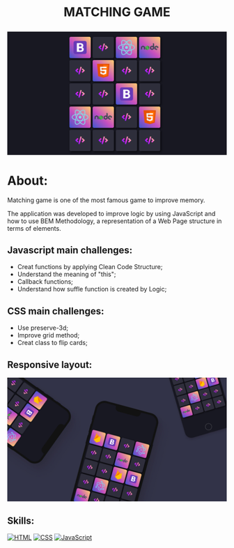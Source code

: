 # <p align="center"> MATCHING GAME</p>

<p align="center">
  <img src="memory.png" width="750px">
</p>

# About:
Matching game is one of the most famous game to improve memory.

The application was developed to improve logic by using JavaScript and how to use BEM Methodology, a representation of a Web Page structure in terms of elements.

## Javascript main challenges:
- Creat functions by applying Clean Code Structure;
- Understand the meaning of "this";
- Callback functions;
- Understand how suffle function is created by Logic;

## CSS main challenges:

- Use preserve-3d;
- Improve grid method;
- Creat class to flip cards;

## Responsive layout:
<p align="center">
  <img src="responsive.jpg" width="750px">
</p>
  
## Skills:

[![HTML](https://img.shields.io/badge/HTML-red?style=for-the-badge&logo=HTML5&labelColor=black)](https://github.com/JuniorMacedo91)
[![CSS](https://img.shields.io/badge/CSS3-blue?style=for-the-badge&logo=CSS3&labelColor=black)](https://github.com/JuniorMacedo91)
[![JavaScript](https://img.shields.io/badge/javascript-yellow?style=for-the-badge&logo=javascript&labelColor=black)](https://github.com/JuniorMacedo91)

